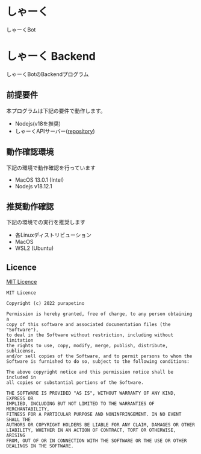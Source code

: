 # しゃーく

しゃーくBot

# しゃーく Backend

しゃーくBotのBackendプログラム

## 前提要件

本プログラムは下記の要件で動作します。

- Nodejs(v18を推奨)
- しゃーくAPIサーバー([repository](https://github.com/SharkDiscordBot/Shark-API))

## 動作確認環境

下記の環境で動作確認を行っています

- MacOS 13.0.1 (Intel)
- Nodejs v18.12.1

## 推奨動作確認

下記の環境での実行を推奨します

- 各Linuxディストリビューション
- MacOS
- WSL2 (Ubuntu)

## Licence

[MIT Licence](./LICENCE)

```
MIT Licence

Copyright (c) 2022 purapetino 

Permission is hereby granted, free of charge, to any person obtaining a
copy of this software and associated documentation files (the "Software"),
to deal in the Software without restriction, including without limitation
the rights to use, copy, modify, merge, publish, distribute, sublicense,
and/or sell copies of the Software, and to permit persons to whom the
Software is furnished to do so, subject to the following conditions:

The above copyright notice and this permission notice shall be included in
all copies or substantial portions of the Software.

THE SOFTWARE IS PROVIDED "AS IS", WITHOUT WARRANTY OF ANY KIND, EXPRESS OR
IMPLIED, INCLUDING BUT NOT LIMITED TO THE WARRANTIES OF MERCHANTABILITY,
FITNESS FOR A PARTICULAR PURPOSE AND NONINFRINGEMENT. IN NO EVENT SHALL THE
AUTHORS OR COPYRIGHT HOLDERS BE LIABLE FOR ANY CLAIM, DAMAGES OR OTHER
LIABILITY, WHETHER IN AN ACTION OF CONTRACT, TORT OR OTHERWISE, ARISING
FROM, OUT OF OR IN CONNECTION WITH THE SOFTWARE OR THE USE OR OTHER
DEALINGS IN THE SOFTWARE.
```